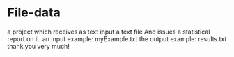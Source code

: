 # File-data
a project which receives as text input a text file And issues a statistical report on it.
an input example: myExample.txt
the output example: results.txt
thank you very much!
